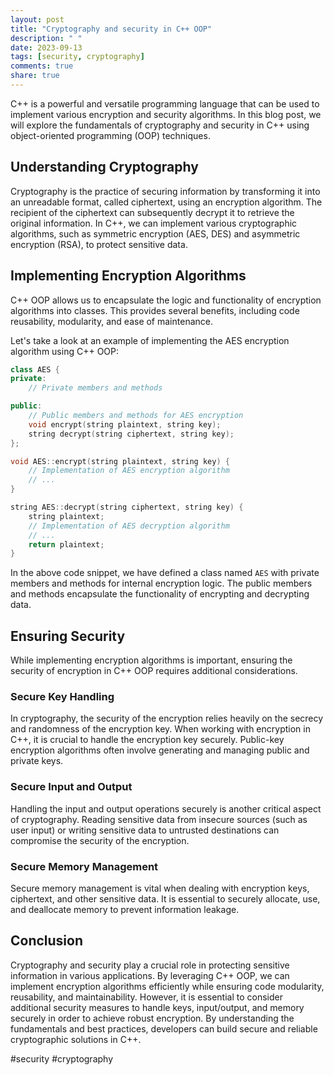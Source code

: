 ```yaml
---
layout: post
title: "Cryptography and security in C++ OOP"
description: " "
date: 2023-09-13
tags: [security, cryptography]
comments: true
share: true
---
```


C++ is a powerful and versatile programming language that can be used to implement various encryption and security algorithms. In this blog post, we will explore the fundamentals of cryptography and security in C++ using object-oriented programming (OOP) techniques.

## Understanding Cryptography

Cryptography is the practice of securing information by transforming it into an unreadable format, called ciphertext, using an encryption algorithm. The recipient of the ciphertext can subsequently decrypt it to retrieve the original information. In C++, we can implement various cryptographic algorithms, such as symmetric encryption (AES, DES) and asymmetric encryption (RSA), to protect sensitive data.

## Implementing Encryption Algorithms

C++ OOP allows us to encapsulate the logic and functionality of encryption algorithms into classes. This provides several benefits, including code reusability, modularity, and ease of maintenance.

Let's take a look at an example of implementing the AES encryption algorithm using C++ OOP:

```cpp
class AES {
private:
    // Private members and methods

public:
    // Public members and methods for AES encryption
    void encrypt(string plaintext, string key);
    string decrypt(string ciphertext, string key);
};

void AES::encrypt(string plaintext, string key) {
    // Implementation of AES encryption algorithm
    // ...
}

string AES::decrypt(string ciphertext, string key) {
    string plaintext;
    // Implementation of AES decryption algorithm
    // ...
    return plaintext;
}
```
In the above code snippet, we have defined a class named `AES` with private members and methods for internal encryption logic. The public members and methods encapsulate the functionality of encrypting and decrypting data.

## Ensuring Security

While implementing encryption algorithms is important, ensuring the security of encryption in C++ OOP requires additional considerations.

### Secure Key Handling
In cryptography, the security of the encryption relies heavily on the secrecy and randomness of the encryption key. When working with encryption in C++, it is crucial to handle the encryption key securely. Public-key encryption algorithms often involve generating and managing public and private keys.

### Secure Input and Output
Handling the input and output operations securely is another critical aspect of cryptography. Reading sensitive data from insecure sources (such as user input) or writing sensitive data to untrusted destinations can compromise the security of the encryption.

### Secure Memory Management
Secure memory management is vital when dealing with encryption keys, ciphertext, and other sensitive data. It is essential to securely allocate, use, and deallocate memory to prevent information leakage.

## Conclusion

Cryptography and security play a crucial role in protecting sensitive information in various applications. By leveraging C++ OOP, we can implement encryption algorithms efficiently while ensuring code modularity, reusability, and maintainability. However, it is essential to consider additional security measures to handle keys, input/output, and memory securely in order to achieve robust encryption. By understanding the fundamentals and best practices, developers can build secure and reliable cryptographic solutions in C++.

#security #cryptography